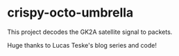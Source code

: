 # crispy-octo-umbrella
This project decodes the GK2A satellite signal to packets.

Huge thanks to Lucas Teske's blog series and code!
